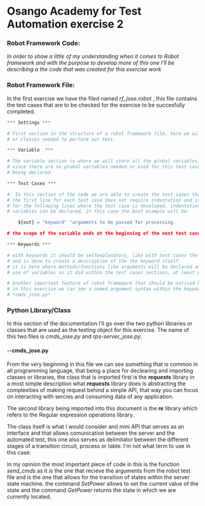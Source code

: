 # Osango Academy for Test Automation exercise 2 
### Robot Framework Code: 
*In order to show a little of my understanding when it comes to Robot framework and with the purpose to develop more of this one* 
*I'll be describing a the code that was created for this exercise work* 
### Robot Framework File:
In the first exercise we have the filed named _rf_jose.robot_ , this file contains the test cases that are to be checked for the 
exercise to be succesfully completed. 

```python
*** Settings ***

# First section in the structure of a robot framework file, here we will include and/or import the libraries 
# or classes needed to perform our test.

*** Variable  ***

# The variable section is where we will store all the global variables, Scalar, list &/or Dictionary.
# since there are no global variables needed or used for this test case it is left empty and without
# being declared 

*** Test Cases ***

#  In this section of the code we are able to create the test cases that will be needed, indentention is key when creating test cases, 
# the first line for each test case does not require indentation and is used to describe the test taking place. 
# for the following lines where the test case is developed, indentation will be needed as well as the correct place where local
# variables can be declared, in this case the best example will be:

    ${out} = "keyword" "arguments to be passed for processing. 

# the scope of the variable ends at the beginning of the next test case or the next section of the robot framework code. 

*** Keywords ***

# with keywords it should be selfexplanatory, like with test cases the first line of each keyword is without indentation 
# and is done to create a description of the the keyword itself. 
# it is here where methods/functions like arguments will be declared and evaluated it. the same rule applies for the
# use of variables as it did within the test cases sections, at least with regards to the scope. 

# Another important feature of robot framework that should be noticed here is the use of *[Arguments]* 
# in this exercise we can see a named argument syntax within the keywords section, and making use of the imported library
# *cmds_jose.py*
```

### Python Library/Class

In this section of the documentation I'll go over the two python libraries or classes that are used as the testing object for this exercise. 
The name of this two files is *cmds_jose.py* and *rps-server_jose.py*.

#### --cmds_jose.py

From the very beginning in this file we can see something that is common in all programming language, that being
a place for declearing and importing classes or libraries, the class that is imported first is the ***requests*** library
in a most simple description what ***requests*** library does is abstracting the complexities of making request behind a simple
API, that way you can focus on interacting with sercies and consuming data of any application. 

The second library being imported into this document is the ***re*** library which refers to the Regular expression operations library. 

The class itself is what I would consider and mini API that serves as an interface and that allows comunication between the server and 
the automated test, this one also serves as delimitator between the different stages of a transition circuit, process or table. I'm not 
what term to use in this case. 

In my opinion the most important piece of code in this is the function *send_cmds* as it is the one that recieve the arguments from the robot test 
file and is the one that allows for the transition of states within the server state machine.
the command *SetPower* allows to set the current value of the state and the command *GetPower* returns the state in which we are currently located. 

